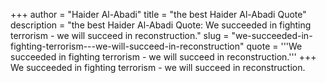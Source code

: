 +++
author = "Haider Al-Abadi"
title = "the best Haider Al-Abadi Quote"
description = "the best Haider Al-Abadi Quote: We succeeded in fighting terrorism - we will succeed in reconstruction."
slug = "we-succeeded-in-fighting-terrorism---we-will-succeed-in-reconstruction"
quote = '''We succeeded in fighting terrorism - we will succeed in reconstruction.'''
+++
We succeeded in fighting terrorism - we will succeed in reconstruction.
